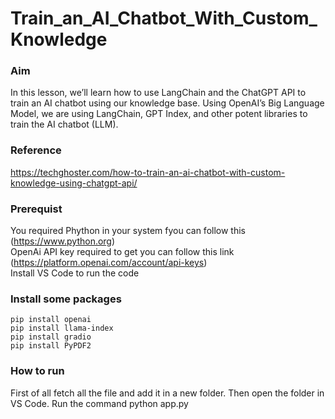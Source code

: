 # Train_an_AI_Chatbot_With_Custom_Knowledge

### Aim
In this lesson, we’ll learn how to use LangChain and the ChatGPT API to train an AI chatbot using our knowledge base. Using OpenAI’s Big Language Model, we are using LangChain, GPT Index, and other potent libraries to train the AI chatbot (LLM).

### Reference 
https://techghoster.com/how-to-train-an-ai-chatbot-with-custom-knowledge-using-chatgpt-api/

### Prerequist
You required Phython in your system fyou can follow this (https://www.python.org) <br/>
OpenAi API key required to get you can follow this link (https://platform.openai.com/account/api-keys) <br/>
Install VS Code to run the code <br/>

### Install some packages
`pip install openai`<br/>
`pip install llama-index`<br/>
`pip install gradio`<br/>
`pip install PyPDF2`<br/>

### How to run
First of all fetch all the file and add it in a new folder.
Then open the folder in VS Code.
Run the command python app.py
